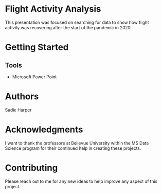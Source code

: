# Flight Activity Analysis
This presentation was focused on searching for data to show how flight activity was recovering after the start of the pandemic in 2020. 
# Getting Started
## Tools
* Microsoft Power Point
# Authors
Sadie Harper
# Acknowledgments
I want to thank the professors at Bellevue University within the MS Data Science program for their continued help in creating these projects.
# Contributing
Please reach out to me for any new ideas to help improve any aspect of this project.
